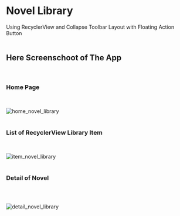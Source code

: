 # Novel Library
Using RecyclerView and Collapse Toolbar Layout with Floating Action Button</br></br>

## Here Screenschoot of The App</h2></br>
### Home Page</h3></br>
![home_novel_library](https://user-images.githubusercontent.com/42531869/64187347-af216e80-ce9a-11e9-86e0-5c76ec5e09a4.jpg)</br></br>
### List of RecyclerView Library Item</h3></br>
![item_novel_library](https://user-images.githubusercontent.com/42531869/64187409-c6f8f280-ce9a-11e9-9e89-93e8f8d82b80.jpg)</br></br>
### Detail of Novel <h3></br>
![detail_novel_library](https://user-images.githubusercontent.com/42531869/64187488-e6901b00-ce9a-11e9-8f41-4b58b6de37dc.jpg)




